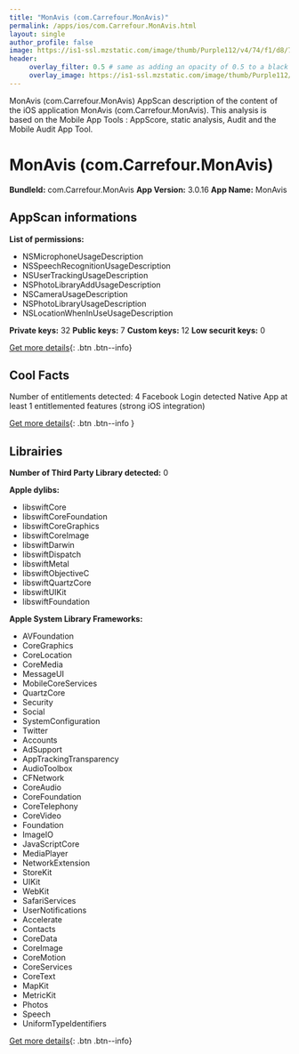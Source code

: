 ```yaml
---
title: "MonAvis (com.Carrefour.MonAvis)"
permalink: /apps/ios/com.Carrefour.MonAvis.html
layout: single
author_profile: false
image: https://is1-ssl.mzstatic.com/image/thumb/Purple112/v4/74/f1/d8/74f1d8e5-be7a-3583-f0be-49e5df800a02/AppIcon-0-0-1x_U007emarketing-0-0-0-10-0-0-sRGB-0-0-0-GLES2_U002c0-512MB-85-220-0-0.png/512x512bb.jpg
header: 
     overlay_filter: 0.5 # same as adding an opacity of 0.5 to a black background
     overlay_image: https://is1-ssl.mzstatic.com/image/thumb/Purple112/v4/74/f1/d8/74f1d8e5-be7a-3583-f0be-49e5df800a02/AppIcon-0-0-1x_U007emarketing-0-0-0-10-0-0-sRGB-0-0-0-GLES2_U002c0-512MB-85-220-0-0.png/512x512bb.jpg
---
```

MonAvis (com.Carrefour.MonAvis) AppScan description of the content of the iOS application MonAvis (com.Carrefour.MonAvis). This analysis is based on the Mobile App Tools : AppScore, static analysis, Audit and the Mobile Audit App Tool.

# MonAvis (com.Carrefour.MonAvis)

**BundleId:** com.Carrefour.MonAvis
**App Version:** 3.0.16
**App Name:** MonAvis


## AppScan informations 

**List of permissions:** 
- NSMicrophoneUsageDescription
- NSSpeechRecognitionUsageDescription
- NSUserTrackingUsageDescription
- NSPhotoLibraryAddUsageDescription
- NSCameraUsageDescription
- NSPhotoLibraryUsageDescription
- NSLocationWhenInUseUsageDescription
  
  
**Private keys:** 32
**Public keys:** 7
**Custom keys:** 12
**Low securit keys:** 0
  
[Get more details](/pricing.html){: .btn .btn--info}

## Cool Facts

Number of entitlements detected: 4
Facebook Login detected
Native App
at least 1 entitlemented features (strong iOS integration)
  
[Get more details](/pricing.html){: .btn .btn--info }

## Librairies 
**Number of Third Party Library detected:** 0


**Apple dylibs:**
- libswiftCore
- libswiftCoreFoundation
- libswiftCoreGraphics
- libswiftCoreImage
- libswiftDarwin
- libswiftDispatch
- libswiftMetal
- libswiftObjectiveC
- libswiftQuartzCore
- libswiftUIKit
- libswiftFoundation


**Apple System Library Frameworks:**
- AVFoundation
- CoreGraphics
- CoreLocation
- CoreMedia
- MessageUI
- MobileCoreServices
- QuartzCore
- Security
- Social
- SystemConfiguration
- Twitter
- Accounts
- AdSupport
- AppTrackingTransparency
- AudioToolbox
- CFNetwork
- CoreAudio
- CoreFoundation
- CoreTelephony
- CoreVideo
- Foundation
- ImageIO
- JavaScriptCore
- MediaPlayer
- NetworkExtension
- StoreKit
- UIKit
- WebKit
- SafariServices
- UserNotifications
- Accelerate
- Contacts
- CoreData
- CoreImage
- CoreMotion
- CoreServices
- CoreText
- MapKit
- MetricKit
- Photos
- Speech
- UniformTypeIdentifiers


  
[Get more details](/pricing.html){: .btn .btn--info}

